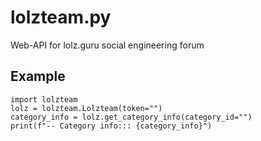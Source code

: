# lolzteam.py
Web-API for lolz.guru social engineering forum

## Example
```python3
import lolzteam
lolz = lolzteam.Lolzteam(token="")
category_info = lolz.get_category_info(category_id="")
print(f"-- Category info::: {category_info}")
```
